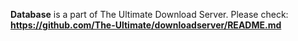**Database** is a part of The Ultimate Download Server. Please check: **https://github.com/The-Ultimate/downloadserver/README.md**
